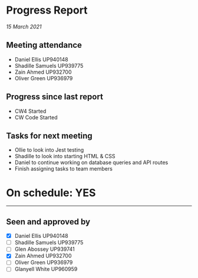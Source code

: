 # Progress Report

*15 March 2021*

## Meeting attendance

- Daniel Ellis UP940148
- Shadille Samuels UP939775
- Zain Ahmed UP932700
- Oliver Green UP936979

## Progress since last report

- CW4 Started
- CW Code Started

## Tasks for next meeting

- Ollie to look into Jest testing
- Shadille to look into starting HTML & CSS
- Daniel to continue working on database queries and API routes
- Finish assigning tasks to team members

# On schedule: YES

---

## Seen and approved by

* [X] Daniel Ellis UP940148
* [ ] Shadille Samuels UP939775
* [ ] Glen Abossey UP939741
* [x] Zain Ahmed UP932700
* [ ] Oliver Green UP936979
* [ ] Glanyell White UP960959

